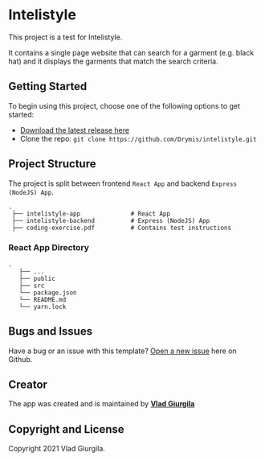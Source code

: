 # Intelistyle

This project is a test for Intelistyle. 

It contains a single page website that can search for a garment (e.g. black hat) and it displays the garments that match the search criteria.

## Getting Started

To begin using this project, choose one of the following options to get started:
* [Download the latest release here](https://github.com/Drymis/intelistyle/archive/refs/heads/main.zip)
* Clone the repo: `git clone https://github.com/Drymis/intelistyle.git`

## Project Structure

The project is split between frontend `React App` and backend `Express (NodeJS) App`.

```
.
 ├── intelistyle-app              # React App
 ├── intelistyle-backend          # Express (NodeJS) App
 ├── coding-exercise.pdf          # Contains test instructions
```

### React App Directory
```
.
   ├── ...
   ├── public                       
   ├── src                       
   └── package.json
   └── README.md
   └── yarn.lock
```

<!-- ## Before starting
Before starting make sure you have ionic and cordova installed.
If you don't, run `npm install -g ionic cordova` to install them globally. 

## Start the project
The project is started with the regular ionic commands.

1. Run `npm install` to install all dependencies.
2. Run `ionic serve` to start the development environment.

Alternatively run `ionic cordova run browser` to run the app on the browser -->

## Bugs and Issues

Have a bug or an issue with this template? [Open a new issue](https://github.com/Drymis/intelistyle/issues) here on Github.

## Creator

The app was created and is maintained by **[Vlad Giurgila](https://github.com/Drymis)**

## Copyright and License

Copyright 2021 Vlad Giurgila.

